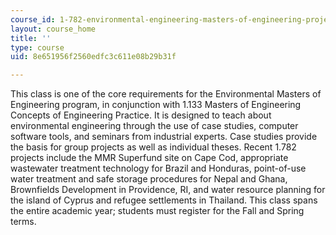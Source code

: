 ```yaml
---
course_id: 1-782-environmental-engineering-masters-of-engineering-project-fall-2007-spring-2008
layout: course_home
title: ''
type: course
uid: 8e651956f2560edfc3c611e08b29b31f

---
```

This class is one of the core requirements for the Environmental Masters of Engineering program, in conjunction with 1.133 Masters of Engineering Concepts of Engineering Practice. It is designed to teach about environmental engineering through the use of case studies, computer software tools, and seminars from industrial experts. Case studies provide the basis for group projects as well as individual theses. Recent 1.782 projects include the MMR Superfund site on Cape Cod, appropriate wastewater treatment technology for Brazil and Honduras, point-of-use water treatment and safe storage procedures for Nepal and Ghana, Brownfields Development in Providence, RI, and water resource planning for the island of Cyprus and refugee settlements in Thailand. This class spans the entire academic year; students must register for the Fall and Spring terms.
